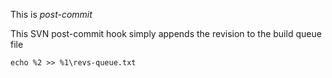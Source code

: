 This is _post-commit_

This SVN post-commit hook simply appends the revision to the build queue file

```
echo %2 >> %1\revs-queue.txt
```